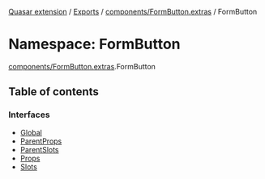 [Quasar extension](../index.md) / [Exports](../modules.md) / [components/FormButton.extras](components_FormButton_extras.md) / FormButton

# Namespace: FormButton

[components/FormButton.extras](components_FormButton_extras.md).FormButton

## Table of contents

### Interfaces

- [Global](../interfaces/components_FormButton_extras.FormButton.Global.md)
- [ParentProps](../interfaces/components_FormButton_extras.FormButton.ParentProps.md)
- [ParentSlots](../interfaces/components_FormButton_extras.FormButton.ParentSlots.md)
- [Props](../interfaces/components_FormButton_extras.FormButton.Props.md)
- [Slots](../interfaces/components_FormButton_extras.FormButton.Slots.md)
